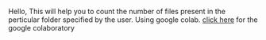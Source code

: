 Hello, This will help you to count the number of files present in the perticular folder specified by the user.
Using google colab.
[click here](https://colab.research.google.com/drive/1nLoaw4w_MphMfJeWTL6qD2t4ZZoX0r-U?usp=sharing) for the google colaboratory
